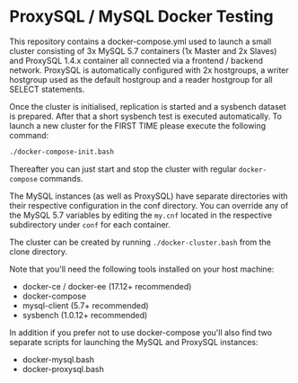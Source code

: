 ProxySQL / MySQL Docker Testing
===============================

This repository contains a docker-compose.yml used to launch a small cluster consisting of 3x
MySQL 5.7 containers (1x Master and 2x Slaves) and ProxySQL 1.4.x container all connected via 
a frontend / backend network. ProxySQL is automatically configured with 2x hostgroups, a writer 
hostgroup used as the default hostgroup and a reader hostgroup for all SELECT statements.

Once the cluster is initialised, replication is started and a sysbench dataset is prepared. After
that a short sysbench test is executed automatically. To launch a new cluster for the FIRST TIME please
execute the following command:

```bash
./docker-compose-init.bash
```

Thereafter you can just start and stop the cluster with regular `docker-compose` commands.

The MySQL instances (as well as ProxySQL) have separate directories with their respective configuration
in the conf directory. You can override any of the MySQL 5.7 variables by editing the `my.cnf` located
in the respective subdirectory under `conf` for each container.

The cluster can be created by running `./docker-cluster.bash` from the clone directory.

Note that you'll need the following tools installed on your host machine:
- docker-ce / docker-ee (17.12+ recommended)
- docker-compose
- mysql-client (5.7+ recommended)
- sysbench (1.0.12+ recommended)

In addition if you prefer not to use docker-compose you'll also find two separate scripts for launching the 
MySQL and ProxySQL instances:
- docker-mysql.bash
- docker-proxysql.bash

